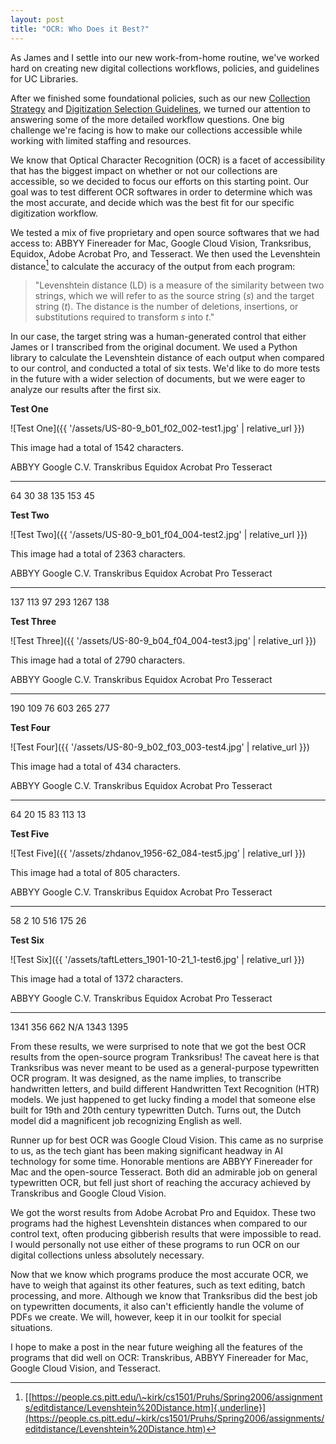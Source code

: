 ```yaml
---
layout: post
title: "OCR: Who Does it Best?"
---
```


As James and I settle into our new work-from-home routine, we've worked
hard on creating new digital collections workflows, policies, and
guidelines for UC Libraries.

After we finished some foundational policies, such as our new [Collection Strategy](/collection-strategy.md)
and [Digitization Selection Guidelines](/digitization-selection-guidelines.md),
we turned our attention to answering some of the more detailed workflow questions.
One big challenge we're facing is how to make our collections accessible
while working with limited staffing and resources.

We know that Optical Character Recognition (OCR) is a facet of
accessibility that has the biggest impact on whether or not our
collections are accessible, so we decided to focus our efforts on this
starting point. Our goal was to test different OCR softwares in order to
determine which was the most accurate, and decide which was the best fit
for our specific digitization workflow.

We tested a mix of five proprietary and open source softwares that we
had access to: ABBYY Finereader for Mac, Google Cloud Vision,
Tranksribus, Equidox, Adobe Acrobat Pro, and Tesseract. We then used the
Levenshtein distance[^1] to calculate the accuracy of the output from
each program:

> "Levenshtein distance (LD) is a measure of the similarity between two
> strings, which we will refer to as the source string (*s*) and the
> target string (*t*). The distance is the number of deletions,
> insertions, or substitutions required to transform *s* into *t*."

In our case, the target string was a human-generated control that either
James or I transcribed from the original document. We used a Python
library to calculate the Levenshtein distance of each output when
compared to our control, and conducted a total of six tests. We'd like
to do more tests in the future with a wider selection of documents, but
we were eager to analyze our results after the first six.

**Test One**

![Test One]({{ '/assets/US-80-9_b01_f02_002-test1.jpg' | relative_url }})

This image had a total of 1542 characters.

  ABBYY   Google C.V.   Transkribus   Equidox   Acrobat Pro   Tesseract
  ------- ------------- ------------- --------- ------------- -----------
  64      30            38            135       153           45

**Test Two**

![Test Two]({{ '/assets/US-80-9_b01_f04_004-test2.jpg' | relative_url }})

This image had a total of 2363 characters.

  ABBYY   Google C.V.   Transkribus   Equidox   Acrobat Pro   Tesseract
  ------- ------------- ------------- --------- ------------- -----------
  137     113           97            293       1267          138

**Test Three**

![Test Three]({{ '/assets/US-80-9_b04_f04_004-test3.jpg' | relative_url }})

This image had a total of 2790 characters.

  ABBYY   Google C.V.   Transkribus   Equidox   Acrobat Pro   Tesseract
  ------- ------------- ------------- --------- ------------- -----------
  190     109           76            603       265           277

**Test Four**

![Test Four]({{ '/assets/US-80-9_b02_f03_003-test4.jpg' | relative_url }})

This image had a total of 434 characters.

  ABBYY   Google C.V.   Transkribus   Equidox   Acrobat Pro   Tesseract
  ------- ------------- ------------- --------- ------------- -----------
  64      20            15            83        113           13

**Test Five**

![Test Five]({{ '/assets/zhdanov_1956-62_084-test5.jpg' | relative_url }})

This image had a total of 805 characters.

  ABBYY   Google C.V.   Transkribus   Equidox   Acrobat Pro   Tesseract
  ------- ------------- ------------- --------- ------------- -----------
  58      2             10            516       175           26

**Test Six**

![Test Six]({{ '/assets/taftLetters_1901-10-21_1-test6.jpg' | relative_url }})

This image had a total of 1372 characters.

  ABBYY   Google C.V.   Transkribus   Equidox   Acrobat Pro   Tesseract
  ------- ------------- ------------- --------- ------------- -----------
  1341    356           662           N/A       1343          1395

From these results, we were surprised to note that we got the best OCR
results from the open-source program Tranksribus! The caveat here is
that Tranksribus was never meant to be used as a general-purpose
typewritten OCR program. It was designed, as the name implies, to
transcribe handwritten letters, and build different Handwritten Text
Recognition (HTR) models. We just happened to get lucky finding a model
that someone else built for 19th and 20th century typewritten Dutch.
Turns out, the Dutch model did a magnificent job recognizing English as
well.

Runner up for best OCR was Google Cloud Vision. This came as no surprise
to us, as the tech giant has been making significant headway in AI
technology for some time. Honorable mentions are ABBYY Finereader for
Mac and the open-source Tesseract. Both did an admirable job on general
typewritten OCR, but fell just short of reaching the accuracy achieved
by Transkribus and Google Cloud Vision.

We got the worst results from Adobe Acrobat Pro and Equidox. These two
programs had the highest Levenshtein distances when compared to our
control text, often producing gibberish results that were impossible to
read. I would personally not use either of these programs to run OCR on
our digital collections unless absolutely necessary.

Now that we know which programs produce the most accurate OCR, we have
to weigh that against its other features, such as text editing, batch
processing, and more. Although we know that Tranksribus did the best job
on typewritten documents, it also can't efficiently handle the volume of
PDFs we create. We will, however, keep it in our toolkit for special
situations.

I hope to make a post in the near future weighing all the features of
the programs that did well on OCR: Transkribus, ABBYY Finereader for
Mac, Google Cloud Vision, and Tesseract.

[^1]: [[https://people.cs.pitt.edu/\~kirk/cs1501/Pruhs/Spring2006/assignments/editdistance/Levenshtein%20Distance.htm]{.underline}](https://people.cs.pitt.edu/~kirk/cs1501/Pruhs/Spring2006/assignments/editdistance/Levenshtein%20Distance.htm)
